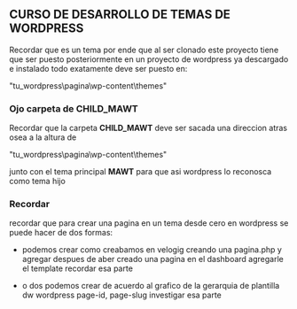 ## CURSO DE DESARROLLO DE TEMAS DE WORDPRESS

Recordar que es un tema por ende que al ser clonado este proyecto tiene que ser puesto posteriormente en un proyecto de wordpress ya descargado e instalado todo exatamente deve ser puesto en:

"tu_wordpress\pagina\wp-content\themes"

### Ojo carpeta de CHILD_MAWT

Recordar que la carpeta **CHILD_MAWT** deve ser sacada una direccion atras osea a la altura de

"tu_wordpress\pagina\wp-content\themes"

junto con el tema principal **MAWT** para que asi wordpress lo reconosca como tema hijo

### Recordar

recordar que para crear una pagina en un tema desde cero en wordpress se puede hacer de dos formas:

- podemos crear como creabamos en velogig creando una pagina.php y agregar despues de aber creado una pagina en el dashboard agregarle el template recordar esa parte

- o dos podemos crear de acuerdo al grafico de la gerarquia de plantilla dw wordpress page-id, page-slug investigar esa parte